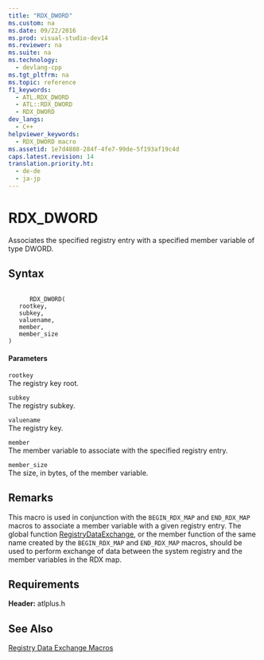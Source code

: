 ```yaml
---
title: "RDX_DWORD"
ms.custom: na
ms.date: 09/22/2016
ms.prod: visual-studio-dev14
ms.reviewer: na
ms.suite: na
ms.technology: 
  - devlang-cpp
ms.tgt_pltfrm: na
ms.topic: reference
f1_keywords: 
  - ATL.RDX_DWORD
  - ATL::RDX_DWORD
  - RDX_DWORD
dev_langs: 
  - C++
helpviewer_keywords: 
  - RDX_DWORD macro
ms.assetid: 1e7d4888-284f-4fe7-99de-5f193af19c4d
caps.latest.revision: 14
translation.priority.ht: 
  - de-de
  - ja-jp
---
```

# RDX_DWORD
Associates the specified registry entry with a specified member variable of type DWORD.  
  
## Syntax  
  
```  
  
      RDX_DWORD(   
   rootkey,   
   subkey,   
   valuename,   
   member,   
   member_size    
)  
```  
  
#### Parameters  
 `rootkey`  
 The registry key root.  
  
 `subkey`  
 The registry subkey.  
  
 `valuename`  
 The registry key.  
  
 `member`  
 The member variable to associate with the specified registry entry.  
  
 `member_size`  
 The size, in bytes, of the member variable.  
  
## Remarks  
 This macro is used in conjunction with the `BEGIN_RDX_MAP` and `END_RDX_MAP` macros to associate a member variable with a given registry entry. The global function [RegistryDataExchange](../vs140/registrydataexchange.md), or the member function of the same name created by the `BEGIN_RDX_MAP` and `END_RDX_MAP` macros, should be used to perform exchange of data between the system registry and the member variables in the RDX map.  
  
## Requirements  
 **Header:** atlplus.h  
  
## See Also  
 [Registry Data Exchange Macros](../vs140/registry-data-exchange-macros.md)
